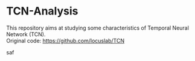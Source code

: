 # TCN-Analysis
This repository aims at studying some characteristics of Temporal Neural Network (TCN). \
Original code: https://github.com/locuslab/TCN


saf